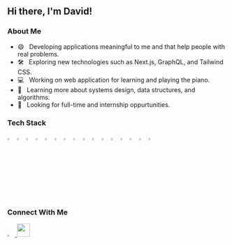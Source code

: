 ## Hi there, I'm David!

### About Me
- 😄 &nbsp; Developing applications meaningful to me and that help people with real problems.
- 🛠 &nbsp; Exploring new technologies such as Next.js, GraphQL, and Tailwind CSS.
- 💻 &nbsp; Working on web application for learning and playing the piano.
- 🌱 &nbsp; Learning more about systems design, data structures, and algorithms.
- 💼 &nbsp; Looking for full-time and internship oppurtunities.

### Tech Stack
<span>
  <img width='3.5%' src="https://cdn.jsdelivr.net/gh/devicons/devicon/icons/javascript/javascript-plain.svg" />
  <img width='3.5%' src="https://cdn.jsdelivr.net/gh/devicons/devicon/icons/html5/html5-plain.svg" />
  <img width='3.5%' src="https://cdn.jsdelivr.net/gh/devicons/devicon/icons/css3/css3-plain.svg" />
  <img width='3.5%' src="https://cdn.jsdelivr.net/gh/devicons/devicon/icons/python/python-original.svg" />
  <img width='3.5%' src="https://cdn.jsdelivr.net/gh/devicons/devicon/icons/nodejs/nodejs-original.svg" />
  <img width='3.5%' src="https://cdn.jsdelivr.net/gh/devicons/devicon/icons/react/react-original.svg" />
  <img width='3.5%' src="https://cdn.jsdelivr.net/gh/devicons/devicon/icons/express/express-original.svg" />
  <img width='3.5%' src="https://cdn.jsdelivr.net/gh/devicons/devicon/icons/postgresql/postgresql-plain.svg" />
  <img width='3.5%' src="https://cdn.jsdelivr.net/gh/devicons/devicon/icons/sequelize/sequelize-original.svg" />
  <img width='3.5%'src="https://cdn.jsdelivr.net/gh/devicons/devicon/icons/redux/redux-original.svg" />
  <img width='3.5%' src="https://cdn.jsdelivr.net/gh/devicons/devicon/icons/nextjs/nextjs-line.svg" />
  <img width='3.5%' src="https://cdn.jsdelivr.net/gh/devicons/devicon/icons/graphql/graphql-plain.svg" />
  <img width='3.5%' src="https://cdn.jsdelivr.net/gh/devicons/devicon/icons/heroku/heroku-plain.svg" />
  <img width='3.5%' src="https://cdn.jsdelivr.net/gh/devicons/devicon/icons/git/git-original.svg" />
  <img width='3.5%' src="https://cdn.jsdelivr.net/gh/devicons/devicon/icons/tailwindcss/tailwindcss-plain.svg" />
  <img width='3.5%' src="https://cdn.jsdelivr.net/gh/devicons/devicon/icons/materialui/materialui-original.svg" />
</span>

### Connect With Me
<span>
  <a href="https://www.linkedin.com/in/davdli/">
    <img width='3.5%' src="https://cdn.jsdelivr.net/gh/devicons/devicon/icons/linkedin/linkedin-original.svg" />
  </a>
  <a href="mailto:davdli2323@gmail.com" target="_blank" rel="noreferrer" id="email-link">
    <img width="30px" src="https://img.icons8.com/color/48/000000/gmail-new.png"/>
  </a>
</span>
